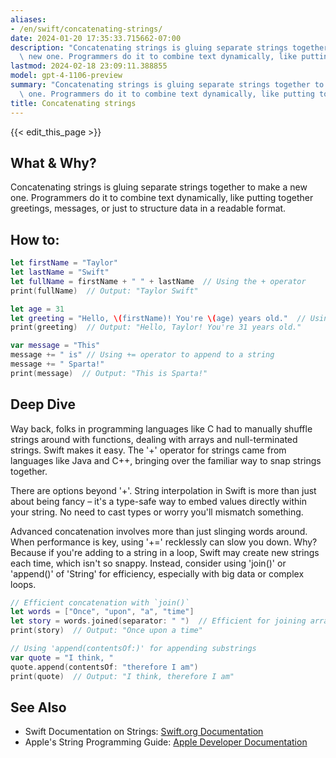 ```yaml
---
aliases:
- /en/swift/concatenating-strings/
date: 2024-01-20 17:35:33.715662-07:00
description: "Concatenating strings is gluing separate strings together to make a\
  \ new one. Programmers do it to combine text dynamically, like putting together\u2026"
lastmod: 2024-02-18 23:09:11.388855
model: gpt-4-1106-preview
summary: "Concatenating strings is gluing separate strings together to make a new\
  \ one. Programmers do it to combine text dynamically, like putting together\u2026"
title: Concatenating strings
---
```


{{< edit_this_page >}}

## What & Why?
Concatenating strings is gluing separate strings together to make a new one. Programmers do it to combine text dynamically, like putting together greetings, messages, or just to structure data in a readable format.

## How to:
```Swift
let firstName = "Taylor"
let lastName = "Swift"
let fullName = firstName + " " + lastName  // Using the + operator
print(fullName)  // Output: "Taylor Swift"

let age = 31
let greeting = "Hello, \(firstName)! You're \(age) years old."  // Using string interpolation
print(greeting)  // Output: "Hello, Taylor! You're 31 years old."

var message = "This"
message += " is" // Using += operator to append to a string
message += " Sparta!"
print(message)  // Output: "This is Sparta!"
```

## Deep Dive
Way back, folks in programming languages like C had to manually shuffle strings around with functions, dealing with arrays and null-terminated strings. Swift makes it easy. The '+' operator for strings came from languages like Java and C++, bringing over the familiar way to snap strings together.

There are options beyond '+'. String interpolation in Swift is more than just about being fancy – it's a type-safe way to embed values directly within your string. No need to cast types or worry you'll mismatch something.

Advanced concatenation involves more than just slinging words around. When performance is key, using '+=' recklessly can slow you down. Why? Because if you're adding to a string in a loop, Swift may create new strings each time, which isn't so snappy. Instead, consider using 'join()' or 'append()' of 'String' for efficiency, especially with big data or complex loops.

```Swift
// Efficient concatenation with `join()`
let words = ["Once", "upon", "a", "time"]
let story = words.joined(separator: " ")  // Efficient for joining array elements
print(story)  // Output: "Once upon a time"

// Using 'append(contentsOf:)' for appending substrings
var quote = "I think, "
quote.append(contentsOf: "therefore I am")
print(quote)  // Output: "I think, therefore I am"
```

## See Also
- Swift Documentation on Strings: [Swift.org Documentation](https://docs.swift.org/swift-book/LanguageGuide/StringsAndCharacters.html)
- Apple's String Programming Guide: [Apple Developer Documentation](https://developer.apple.com/documentation/swift/string)
